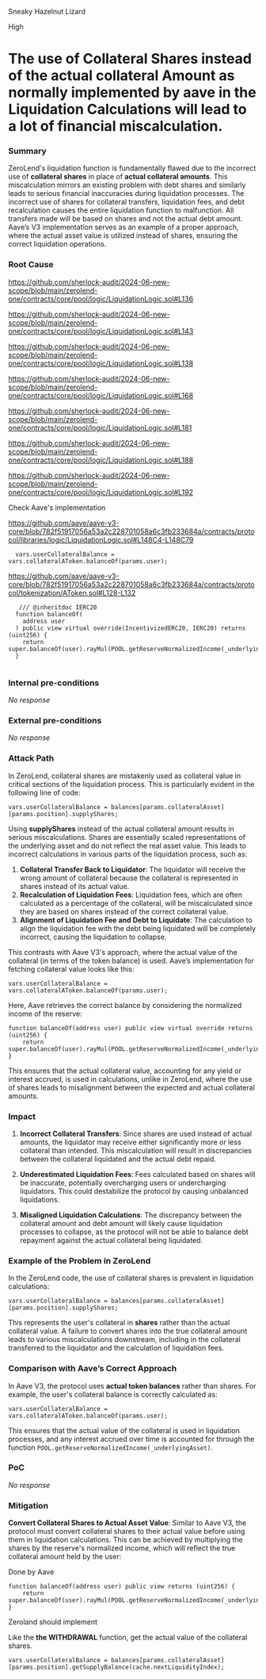 Sneaky Hazelnut Lizard

High

# The use of Collateral Shares instead of the actual collateral Amount as normally implemented by aave in the Liquidation Calculations will lead to a lot of financial miscalculation.

### Summary

ZeroLend's liquidation function is fundamentally flawed due to the incorrect use of **collateral shares** in place of **actual collateral amounts**. This miscalculation mirrors an existing problem with debt shares and similarly leads to serious financial inaccuracies during liquidation processes. The incorrect use of shares for collateral transfers, liquidation fees, and debt recalculation causes the entire liquidation function to malfunction. All transfers made will be based on shares and not the actual debt amount.
 Aave’s V3 implementation serves as an example of a proper approach, where the actual asset value is utilized instead of shares, ensuring the correct liquidation operations. 

### Root Cause

https://github.com/sherlock-audit/2024-06-new-scope/blob/main/zerolend-one/contracts/core/pool/logic/LiquidationLogic.sol#L136

https://github.com/sherlock-audit/2024-06-new-scope/blob/main/zerolend-one/contracts/core/pool/logic/LiquidationLogic.sol#L143

https://github.com/sherlock-audit/2024-06-new-scope/blob/main/zerolend-one/contracts/core/pool/logic/LiquidationLogic.sol#L138

https://github.com/sherlock-audit/2024-06-new-scope/blob/main/zerolend-one/contracts/core/pool/logic/LiquidationLogic.sol#L168

https://github.com/sherlock-audit/2024-06-new-scope/blob/main/zerolend-one/contracts/core/pool/logic/LiquidationLogic.sol#L181

https://github.com/sherlock-audit/2024-06-new-scope/blob/main/zerolend-one/contracts/core/pool/logic/LiquidationLogic.sol#L188

https://github.com/sherlock-audit/2024-06-new-scope/blob/main/zerolend-one/contracts/core/pool/logic/LiquidationLogic.sol#L192


Check Aave's implementation

https://github.com/aave/aave-v3-core/blob/782f51917056a53a2c228701058a6c3fb233684a/contracts/protocol/libraries/logic/LiquidationLogic.sol#L148C4-L148C79

```solidity
  vars.userCollateralBalance = vars.collateralAToken.balanceOf(params.user);

```
https://github.com/aave/aave-v3-core/blob/782f51917056a53a2c228701058a6c3fb233684a/contracts/protocol/tokenization/AToken.sol#L128-L132

```solidity
   /// @inheritdoc IERC20
  function balanceOf(
    address user
  ) public view virtual override(IncentivizedERC20, IERC20) returns (uint256) {
    return super.balanceOf(user).rayMul(POOL.getReserveNormalizedIncome(_underlyingAsset));
  }


```

### Internal pre-conditions

_No response_

### External pre-conditions

_No response_

### Attack Path

In ZeroLend, collateral shares are mistakenly used as collateral value in critical sections of the liquidation process. This is particularly evident in the following line of code:

```solidity
vars.userCollateralBalance = balances[params.collateralAsset][params.position].supplyShares;
```

Using **supplyShares** instead of the actual collateral amount results in serious miscalculations. Shares are essentially scaled representations of the underlying asset and do not reflect the real asset value. This leads to incorrect calculations in various parts of the liquidation process, such as:
1. **Collateral Transfer Back to Liquidator**: The liquidator will receive the wrong amount of collateral because the collateral is represented in shares instead of its actual value.
2. **Recalculation of Liquidation Fees**: Liquidation fees, which are often calculated as a percentage of the collateral, will be miscalculated since they are based on shares instead of the correct collateral value.
3. **Alignment of Liquidation Fee and Debt to Liquidate**: The calculation to align the liquidation fee with the debt being liquidated will be completely incorrect, causing the liquidation to collapse.

This contrasts with Aave V3's approach, where the actual value of the collateral (in terms of the token balance) is used. Aave’s implementation for fetching collateral value looks like this:

```solidity
vars.userCollateralBalance = vars.collateralAToken.balanceOf(params.user);
```

Here, Aave retrieves the correct balance by considering the normalized income of the reserve:
```solidity
function balanceOf(address user) public view virtual override returns (uint256) {
    return super.balanceOf(user).rayMul(POOL.getReserveNormalizedIncome(_underlyingAsset));
}
```

This ensures that the actual collateral value, accounting for any yield or interest accrued, is used in calculations, unlike in ZeroLend, where the use of shares leads to misalignment between the expected and actual collateral amounts.

### Impact

1. **Incorrect Collateral Transfers**: Since shares are used instead of actual amounts, the liquidator may receive either significantly more or less collateral than intended. This miscalculation will result in discrepancies between the collateral liquidated and the actual debt repaid.
   
2. **Underestimated Liquidation Fees**: Fees calculated based on shares will be inaccurate, potentially overcharging users or undercharging liquidators. This could destabilize the protocol by causing unbalanced liquidations.

3. **Misaligned Liquidation Calculations**: The discrepancy between the collateral amount and debt amount will likely cause liquidation processes to collapse, as the protocol will not be able to balance debt repayment against the actual collateral being liquidated.

### Example of the Problem in ZeroLend
In the ZeroLend code, the use of collateral shares is prevalent in liquidation calculations:

```solidity
vars.userCollateralBalance = balances[params.collateralAsset][params.position].supplyShares;
```

This represents the user's collateral in **shares** rather than the actual collateral value. A failure to convert shares into the true collateral amount leads to various miscalculations downstream, including in the collateral transferred to the liquidator and the calculation of liquidation fees. 

### Comparison with Aave’s Correct Approach
In Aave V3, the protocol uses **actual token balances** rather than shares. For example, the user's collateral balance is correctly calculated as:

```solidity
vars.userCollateralBalance = vars.collateralAToken.balanceOf(params.user);
```

This ensures that the actual value of the collateral is used in liquidation processes, and any interest accrued over time is accounted for through the function `POOL.getReserveNormalizedIncome(_underlyingAsset)`.

### PoC

_No response_

### Mitigation

**Convert Collateral Shares to Actual Asset Value**: Similar to Aave V3, the protocol must convert collateral shares to their actual value before using them in liquidation calculations. This can be achieved by multiplying the shares by the reserve's normalized income, which will reflect the true collateral amount held by the user:
  
Done by Aave 
   ```solidity
   function balanceOf(address user) public view returns (uint256) {
       return super.balanceOf(user).rayMul(POOL.getReserveNormalizedIncome(_underlyingAsset));
   }
   ```

Zeroland should implement

Like the **the WITHDRAWAL** function, get the actual value of the collateral shares.
  
   ```solidity
 vars.userCollateralBalance = balances[params.collateralAsset][params.position].getSupplyBalance(cache.nextLiquidityIndex);
   ```

